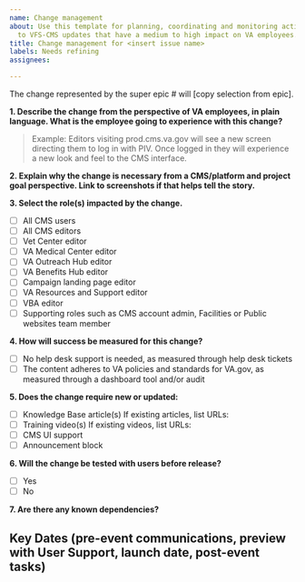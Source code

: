 ```yaml
---
name: Change management
about: Use this template for planning, coordinating and monitoring activities related
  to VFS-CMS updates that have a medium to high impact on VA employees.
title: Change management for <insert issue name>
labels: Needs refining
assignees: 

---
```


The change represented by the super epic # will [copy selection from epic].
 
**1. Describe the change from the perspective of VA employees, in plain language. What is the employee going to experience with this change?**

> Example: Editors visiting prod.cms.va.gov will see a new screen directing them to log in with PIV. Once logged in they will experience a new look and feel to the CMS interface.


**2. Explain why the change is necessary from a CMS/platform and project goal perspective. Link to screenshots if that helps tell the story.**

**3. Select the role(s) impacted by the change.**
- [ ] All CMS users
- [ ] All CMS editors
- [ ] Vet Center editor
- [ ] VA Medical Center editor
- [ ] VA Outreach Hub editor
- [ ] VA Benefits Hub editor
- [ ] Campaign landing page editor
- [ ] VA Resources and Support editor
- [ ] VBA editor
- [ ] Supporting roles such as CMS account admin, Facilities or Public websites team member

**4. How will success be measured for this change?**
- [ ] No help desk support is needed, as measured through help desk tickets
- [ ] The content adheres to VA policies and standards for VA.gov, as measured through a dashboard tool and/or audit

**5. Does the change require new or updated:**
- [ ] Knowledge Base article(s)
If existing articles, list URLs:
- [ ] Training video(s)
If existing videos, list URLs:
- [ ] CMS UI support
- [ ] Announcement block

**6. Will the change be tested with users before release?**
- [ ] Yes
- [ ] No

**7. Are there any known dependencies?**

## Key Dates (pre-event communications, preview with User Support, launch date, post-event tasks)
